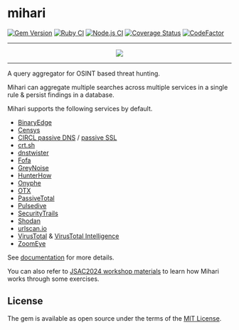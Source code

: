 # mihari

[![Gem Version](https://badge.fury.io/rb/mihari.svg)](https://badge.fury.io/rb/mihari)
[![Ruby CI](https://github.com/ninoseki/mihari/actions/workflows/ruby.yml/badge.svg)](https://github.com/ninoseki/mihari/actions/workflows/ruby.yml)
[![Node.js CI](https://github.com/ninoseki/mihari/actions/workflows/node.yml/badge.svg)](https://github.com/ninoseki/mihari/actions/workflows/node.yml)
[![Coverage Status](https://coveralls.io/repos/github/ninoseki/mihari/badge.svg?branch=master)](https://coveralls.io/github/ninoseki/mihari?branch=master)
[![CodeFactor](https://www.codefactor.io/repository/github/ninoseki/mihari/badge)](https://www.codefactor.io/repository/github/ninoseki/mihari)

---

<p align="center">
  <img src="https://github.com/ninoseki/mihari/raw/master/images/logo.png"/>
</p>

---

A query aggregator for OSINT based threat hunting.

Mihari can aggregate multiple searches across multiple services in a single rule & persist findings in a database.

Mihari supports the following services by default.

- [BinaryEdge](https://www.binaryedge.io/)
- [Censys](http://censys.io)
- [CIRCL passive DNS](https://www.circl.lu/services/passive-dns/) / [passive SSL](https://www.circl.lu/services/passive-ssl/)
- [crt.sh](https://crt.sh/)
- [dnstwister](https://dnstwister.report/)
- [Fofa](https://en.fofa.info/)
- [GreyNoise](https://www.greynoise.io/)
- [HunterHow](https://hunter.how/)
- [Onyphe](https://onyphe.io)
- [OTX](https://otx.alienvault.com/)
- [PassiveTotal](https://community.riskiq.com/)
- [Pulsedive](https://pulsedive.com/)
- [SecurityTrails](https://securitytrails.com/)
- [Shodan](https://shodan.io)
- [urlscan.io](https://urlscan.io)
- [VirusTotal](http://virustotal.com) & [VirusTotal Intelligence](https://www.virustotal.com/gui/intelligence-overview)
- [ZoomEye](https://zoomeye.org)

See [documentation](https://ninoseki.github.io/mihari/) for more details.

You can also refer to [JSAC2024 workshop materials](https://ninoseki.github.io/jsac_mihari_workshop/) to learn how Mihari works through some exercises.

## License

The gem is available as open source under the terms of the [MIT License](https://opensource.org/licenses/MIT).
